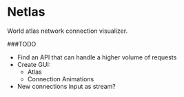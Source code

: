 # Netlas
World atlas network connection visualizer. 

###TODO
   * Find an API that can handle a higher volume of requests
   * Create GUI:
      * Atlas
      * Connection Animations
   * New connections input as stream?
